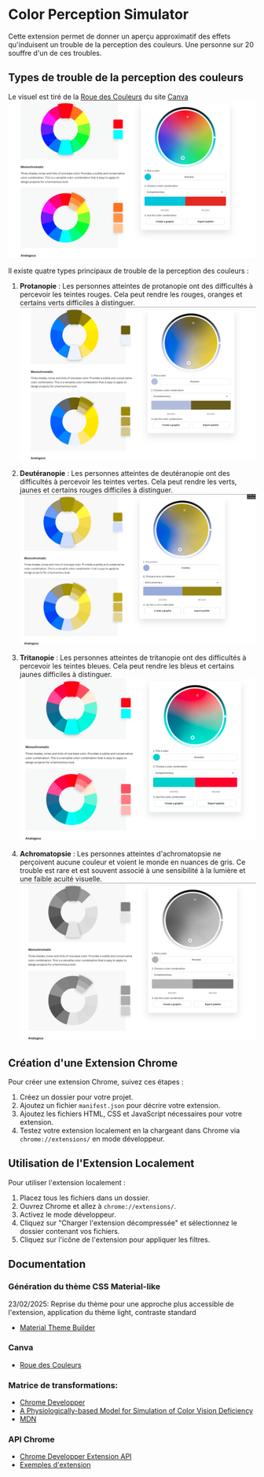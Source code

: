 # Color Perception Simulator

Cette extension permet de donner un aperçu approximatif des effets qu'induisent un trouble de la perception des couleurs. Une personne sur 20 souffre d'un de ces troubles.

## Types de trouble de la perception des couleurs

Le visuel est tiré de la [Roue des Couleurs](https://www.canva.com/colors/color-wheel/) du site [Canva](https://www.canva.com/)
![Roue des Couleurs](./doc/assets/color_wheels_canva.png)

Il existe quatre types principaux de trouble de la perception des couleurs :

1. **Protanopie** : Les personnes atteintes de protanopie ont des difficultés à percevoir les teintes rouges. Cela peut rendre les rouges, oranges et certains verts difficiles à distinguer.
   ![Protanopie](./doc/assets/protanopia.png)

2. **Deutéranopie** : Les personnes atteintes de deutéranopie ont des difficultés à percevoir les teintes vertes. Cela peut rendre les verts, jaunes et certains rouges difficiles à distinguer.
   ![Deutéranopie](./doc/assets/deuteranopia.png)

3. **Tritanopie** : Les personnes atteintes de tritanopie ont des difficultés à percevoir les teintes bleues. Cela peut rendre les bleus et certains jaunes difficiles à distinguer.
   ![Tritanopie](./doc/assets/tritanopia.png)

4. **Achromatopsie** : Les personnes atteintes d'achromatopsie ne perçoivent aucune couleur et voient le monde en nuances de gris. Ce trouble est rare et est souvent associé à une sensibilité à la lumière et une faible acuité visuelle.
   ![Achromatopsie](./doc/assets/achromatopsie.png)

## Création d'une Extension Chrome

Pour créer une extension Chrome, suivez ces étapes :

1. Créez un dossier pour votre projet.
2. Ajoutez un fichier `manifest.json` pour décrire votre extension.
3. Ajoutez les fichiers HTML, CSS et JavaScript nécessaires pour votre extension.
4. Testez votre extension localement en la chargeant dans Chrome via `chrome://extensions/` en mode développeur.

## Utilisation de l'Extension Localement

Pour utiliser l'extension localement :

1. Placez tous les fichiers dans un dossier.
2. Ouvrez Chrome et allez à `chrome://extensions/`.
3. Activez le mode développeur.
4. Cliquez sur "Charger l'extension décompressée" et sélectionnez le dossier contenant vos fichiers.
5. Cliquez sur l'icône de l'extension pour appliquer les filtres.

## Documentation

### Génération du thème CSS Material-like

23/02/2025: Reprise du thème pour une approche plus accessible de l'extension, application du thème light, contraste standard

- [Material Theme Builder](https://material-foundation.github.io/material-theme-builder/)

### Canva

- [Roue des Couleurs](https://www.canva.com/colors/color-wheel/)

### Matrice de transformations:

- [Chrome Developper](https://developer.chrome.com/docs/chromium/cvd?hl=fr)
- [A Physiologically-based Model for Simulation of Color Vision Deficiency](https://www.inf.ufrgs.br/%7Eoliveira/pubs_files/CVD_Simulation/CVD_Simulation.html)
- [MDN <feColorMatrix>](https://developer.mozilla.org/en-US/docs/Web/SVG/Element/feColorMatrix)

### API Chrome

- [Chrome Developper Extension API](https://developer.chrome.com/docs/extensions/reference/api?hl=fr)
- [Exemples d'extension](https://github.com/GoogleChrome/chrome-extensions-samples)
